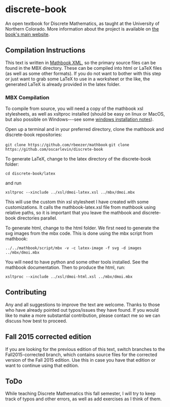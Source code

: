 discrete-book
=============

An open textbook for Discrete Mathematics, as taught at the University of Northern Colorado.  More information about the project is available on [the book's main website](http://discretetext.oscarlevin.com).


## Compilation Instructions

This text is written in [Mathbook XML](http://mathbook.pugetsound.edu), so the primary source files can be found in the MBX directory.  These can be compiled into html or LaTeX files (as well as some other formats).  If you do not want to bother with this step or just want to grab some LaTeX to use in a worksheet or the like, the generated LaTeX is already provided in the latex folder.

### MBX Compilation

To compile from source, you will need a copy of the mathbook xsl stylesheets, as well as xsltproc installed (should be easy on linux or MacOS, but also possible on Windows---see some [windows installation notes](http://mathbook.pugetsound.edu/doc/author-guide/html/windows-install-notes.html)).

Open up a terminal and in your preferred directory, clone the mathbook and discrete-book repositories:

`git clone https://github.com/rbeezer/mathbook`
`git clone https://github.com/oscarlevin/discrete-book`

To generate LaTeX, change to the latex directory of the discrete-book folder:

`cd discrete-book/latex`

and run

`xsltproc --xinclude ../xsl/dmoi-latex.xsl ../mbx/dmoi.mbx`

This will use the custom thin xsl stylesheet I have created with some customizations.  It calls the mathbook-latex.xsl file from mathbook using relative paths, so it is important that you leave the mathbook and discrete-book directories parallel.

To generate html, change to the html folder.  We first need to generate the svg images from the mbx code.  This is done using the mbx script from mathbook:

`../../mathbook/script/mbx -v -c latex-image -f svg -d images ../mbx/dmoi.mbx`

You will need to have python and some other tools installed.  See the mathbook documentation.  Then to produce the html, run:

`xsltproc --xinclude ../xsl/dmoi-html.xsl ../mbx/dmoi.mbx`

## Contributing

Any and all suggestions to improve the text are welcome.  Thanks to those who have already pointed out typos/issues they have found.  If you would like to make a more substantial contribution, please contact me so we can discuss how best to proceed.

## Fall 2015 corrected edition

If you are looking for the previous edition of this text, switch branches to the Fall2015-corrected branch, which contains source files for the corrected version of the Fall 2015 edition.  Use this in case you have that edition or want to continue using that edition.  

## ToDo

While teaching Discrete Mathematics this fall semester, I will try to keep track of typos and other errors, as well as add exercises as I think of them.
